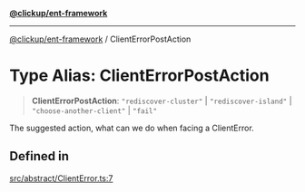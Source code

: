 [**@clickup/ent-framework**](../README.md)

***

[@clickup/ent-framework](../globals.md) / ClientErrorPostAction

# Type Alias: ClientErrorPostAction

> **ClientErrorPostAction**: `"rediscover-cluster"` \| `"rediscover-island"` \| `"choose-another-client"` \| `"fail"`

The suggested action, what can we do when facing a ClientError.

## Defined in

[src/abstract/ClientError.ts:7](https://github.com/clickup/ent-framework/blob/master/src/abstract/ClientError.ts#L7)
